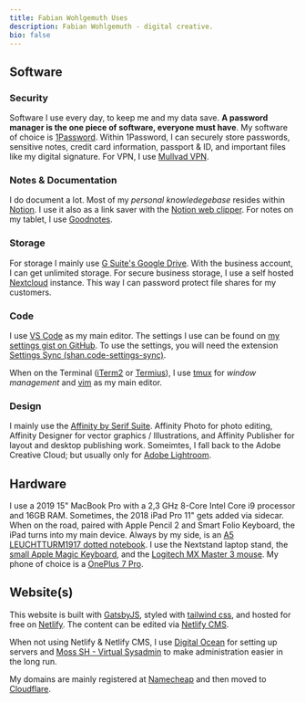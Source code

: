 ```yaml
---
title: Fabian Wohlgemuth Uses
description: Fabian Wohlgemuth - digital creative.
bio: false
---
```

## Software

### Security

Software I use every day, to keep me and my data save. **A password manager is the one piece of software, everyone must have**. My software of choice is [1Password](https://1password.com/). Within 1Password, I can securely store passwords, sensitive notes, credit card information, passport & ID, and important files like my digital signature. For VPN, I use [Mullvad VPN](https://mullvad.net/).

### Notes & Documentation

I do document a lot. Most of my *personal knowledegebase* resides within [Notion](https://www.notion.so). I use it also as a link saver with the [Notion web clipper](https://www.notion.so/web-clipper). For notes on my tablet, I use [Goodnotes](https://www.goodnotes.com/).

### Storage

For storage I mainly use [G Suite's Google Drive](https://goo.gl/VDDB1X). With the business account, I can get unlimited storage. For secure business storage, I use a self hosted [Nextcloud](https://nextcloud.com/) instance. This way I can password protect file shares for my customers.

### Code

I use [VS Code](https://code.visualstudio.com/) as my main editor. The settings I use can be found on [my settings gist on GitHub](https://gist.github.com/wohfab/9c0e41c05f54b13e6c5acfc3ffeec2b4). To use the settings, you will need the extension [Settings Sync (shan.code-settings-sync)](https://marketplace.visualstudio.com/items?itemName=Shan.code-settings-sync).

When on the Terminal ([iTerm2](https://www.iterm2.com/) or [Termius](https://termius.com/)), I use [tmux](https://github.com/tmux/tmux/wiki) for *window management* and [vim](https://www.vim.org/) as my main editor.

### Design

I mainly use the [Affinity by Serif Suite](https://affinity.serif.com). Affinity Photo for photo editing, Affinity Designer for vector graphics / Illustrations, and Affinity Publisher for layout and desktop publishing work. Someimtes, I fall back to the Adobe Creative Cloud; but usually only for [Adobe Lightroom](https://lightroom.adobe.com/).

## Hardware

I use a 2019 15" MacBook Pro with a 2,3 GHz 8-Core Intel Core i9 processor and 16GB RAM. Sometimes, the 2018 iPad Pro 11" gets added via sidecar. When on the road, paired with Apple Pencil 2 and Smart Folio Keyboard, the iPad turns into my main device. Always by my side, is an [A5 LEUCHTTURM1917 dotted notebook](https://amzn.to/3dN2jRK). I use the Nextstand laptop stand, the [small Apple Magic Keyboard](https://amzn.to/30jSdnF), and the [Logitech MX Master 3 mouse](https://amzn.to/2XHX3ta). My phone of choice is a [OnePlus 7 Pro](https://www.oneplus.com/oneplus-7pro).

## Website(s)

This website is built with [GatsbyJS](https://www.gatsbyjs.org/), styled with [tailwind css](https://tailwindcss.com/), and hosted for free on [Netlify](https://www.netlify.com/). The content can be edited via [Netlify CMS](https://www.netlifycms.org/).

When not using Netlify & Netlify CMS, I use [Digital Ocean](https://m.do.co/c/cd4a2286dea7) for setting up servers and [Moss SH - Virtual Sysadmin](https://moss.sh/?ref=0f29969959d0) to make administration easier in the long run.

My domains are mainly registered at [Namecheap](https://affiliate.namecheap.com/?affId=117209) and then moved to [Cloudflare](https://www.cloudflare.com/).
